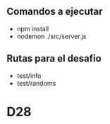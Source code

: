 ## Comandos a ejecutar

- npm install
- nodemon ./src/server.js

## Rutas para el desafio

- test/info
- test/randoms


# D28
